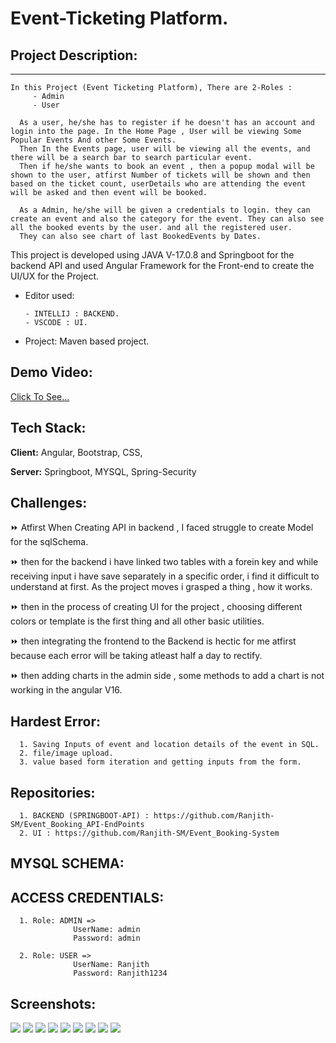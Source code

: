 
# Event-Ticketing Platform.

## Project Description:
---------------------------
    In this Project (Event Ticketing Platform), There are 2-Roles :
         - Admin
         - User 
   
      As a user, he/she has to register if he doesn't has an account and login into the page. In the Home Page , User will be viewing Some Popular Events And other Some Events.
      Then In the Events page, user will be viewing all the events, and there will be a search bar to search particular event.
      Then if he/she wants to book an event , then a popup modal will be shown to the user, atfirst Number of tickets will be shown and then based on the ticket count, userDetails who are attending the event will be asked and then event will be booked.

      As a Admin, he/she will be given a credentials to login. they can create an event and also the category for the event. They can also see all the booked events by the user. and all the registered user.
      They can also see chart of last BookedEvents by Dates.

This project is developed using JAVA V-17.0.8 and Springboot for the backend API and used Angular Framework for the Front-end to create the UI/UX for the Project.

- Editor used: 
   
      - INTELLIJ : BACKEND.
      - VSCODE : UI.

- Project: Maven based project.

## Demo Video:
<a href="https://drive.google.com/drive/folders/1d05jfBRp2G2IBPkurjtPJN93glCI_gNO?usp=sharing" > Click To See...</a>

## Tech Stack:

**Client:** Angular, Bootstrap, CSS, 

**Server:** Springboot, MYSQL, Spring-Security


## Challenges:
   ⏩ Atfirst When Creating API in backend , I faced struggle to create Model for the sqlSchema.

   ⏩ then for the backend i have linked two tables with a forein key and while receiving input i have save separately in a specific order, i find it difficult to understand at first. As the project moves i grasped a thing , how it works.

   ⏩ then in the process of creating UI for the project , choosing different colors or template is the first thing and all other basic utilities. 

   ⏩ then integrating the frontend to the Backend is hectic for me atfirst because each error will be taking atleast half a day to rectify.

   ⏩ then adding charts in the admin side , some methods to add a chart is not working in the angular V16. 
## Hardest Error:
      1. Saving Inputs of event and location details of the event in SQL. 
      2. file/image upload.
      3. value based form iteration and getting inputs from the form.




## Repositories:
      1. BACKEND (SPRINGBOOT-API) : https://github.com/Ranjith-SM/Event_Booking_API-EndPoints
      2. UI : https://github.com/Ranjith-SM/Event_Booking-System

## MYSQL SCHEMA:


## ACCESS CREDENTIALS:

      1. Role: ADMIN => 
                  UserName: admin
                  Password: admin

      2. Role: USER => 
                  UserName: Ranjith
                  Password: Ranjith1234

## Screenshots:

<img src="Screenshots/userhome.png">

<img src="Screenshots/event.png">

<img src="Screenshots/eventSearch.png">

<img src="Screenshots/BookedEvents.png">

<img src="Screenshots/dashboard.png">

<img src="Screenshots/category.png">

<img src="Screenshots/eventAdmin.png">

<img src="Screenshots/adminBooked.png">

<img src="Screenshots/viewUsers.png">



 
